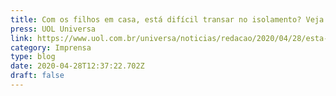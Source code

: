 ```yaml
---
title: Com os filhos em casa, está difícil transar no isolamento? Veja 5 dicas
press: UOL Universa
link: https://www.uol.com.br/universa/noticias/redacao/2020/04/28/esta-dificil-de-transar-no-isolamento-com-os-filhos-em-casa-veja-5-dicas.htm
category: Imprensa
type: blog
date: 2020-04-28T12:37:22.702Z
draft: false
---
```

